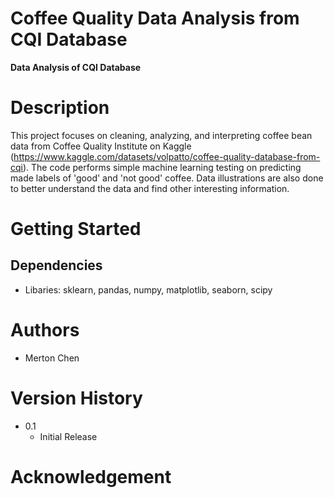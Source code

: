 # Coffee Quality Data Analysis from CQI Database
**Data Analysis of CQI Database** 

# Description
This project focuses on cleaning, analyzing, and interpreting coffee bean data from Coffee Quality Institute on Kaggle (https://www.kaggle.com/datasets/volpatto/coffee-quality-database-from-cqi). The code performs simple machine learning testing on predicting made labels of 'good' and 'not good' coffee. Data illustrations are also done to better understand the data and find other interesting information. 

# Getting Started

## Dependencies
- Libaries: sklearn, pandas, numpy, matplotlib, seaborn, scipy


# Authors
- Merton Chen

# Version History
- 0.1
  - Initial Release

# Acknowledgement
